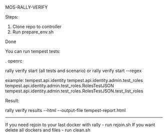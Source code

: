MOS-RALLY-VERIFY

Steps:

1. Clone repo to controller
22. Run prepare_env.sh

Done

You can run tempest tests:

. openrc

rally verify start (all tests and scenario) or 
rally verify start --regex <test>

<test> example:
tempest.api.identity
tempest.api.identity.admin.test_roles
tempest.api.identity.admin.test_roles.RolesTestJSON
tempest.api.identity.admin.test_roles.RolesTestJSON.test_list_roles

Result:

rally verify results --html --output-file tempest-report.html
__________________________________________________________________

If you need rejoin to your last docker with rally - run rejoin.sh
If you want delete all dockers and files - run clean.sh

